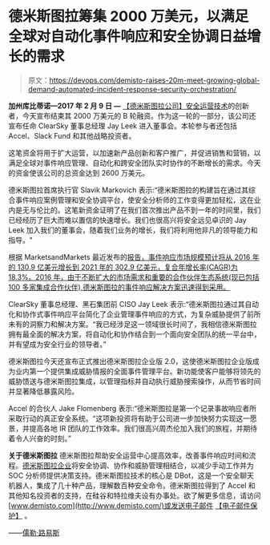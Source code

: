 # 德米斯图拉筹集 2000 万美元，以满足全球对自动化事件响应和安全协调日益增长的需求

> 原文：<https://devops.com/demisto-raises-20m-meet-growing-global-demand-automated-incident-response-security-orchestration/>

**加州库比蒂诺—2017 年 2 月 9 日 —** [【德米斯图拉公司】](https://www.demisto.com/)[安全运营技术](http://www.demisto.com/resources)的创新者，今天宣布结束其 2000 万美元的 B 轮融资。作为这一轮的一部分，该公司还宣布任命 ClearSky 董事总经理 Jay Leek 进入董事会。本轮参与者还包括 Accel、Slack Fund 和其他战略投资者。

这笔资金将用于扩大运营，以加速新产品创新和客户推广，并促进销售和营销，以满足全球对事件响应管理、自动化和跨安全团队实时协作的不断增长的需求。今天的资金使该公司的总资金达到 2600 万美元。

德米斯图拉首席执行官 Slavik Markovich 表示:“德米斯图拉的构建旨在通过其综合事件响应案例管理和安全协调平台，使安全分析师的工作变得更加轻松，这在业内是无与伦比的。这笔新资金证明了在我们首次推出产品不到一年的时间里，我们已经经历了巨大而难以置信的快速增长。我们也很高兴将安全远见卓识的 Jay Leek 加入我们的董事会，随着我们业务的增长，我们将利用他非凡的领导能力和指导。"

根据 MarketsandMarkets 最近发布的[报告，事件响应市场规模预计将从 2016 年的 130.9 亿美元增长到 2021 年的 302.9 亿美元，复合年增长率(CAGR)为 18.3%。2016 年，由于不断扩大的市场需求和重要的合作伙伴生态系统(现已包括 100 多家集成合作伙伴),德米斯图拉的事件响应解决方案迅速得到采用。](http://www.marketsandmarkets.com/Market-Reports/incident-response-service-market-117572423.html#utm_source=PRNewswires&utm_medium=Referral&utm_campaign=PRNewswires)

ClearSky 董事总经理、黑石集团前 CISO Jay Leek 表示:“德米斯图拉通过其自动化和协作式事件响应平台简化了企业管理事件响应的方式，为复杂威胁提供了前所未有的洞察力和解决方案。“我已经涉足这一领域很长时间了，我相信德米斯图拉拥有最全面的解决方案，将自动化和协作结合到一个面向安全团队的统一平台中，并有望成为安全行业的领导者。”

德米斯图拉今天还宣布正式推出德米斯图拉企业版 2.0，这使德米斯图拉企业版成为业内第一个提供集成威胁情报的全面事件管理平台。新功能使客户能够将领先的威胁馈送与德米斯图拉集成，以管理指标并自动执行威胁搜索操作，从而节省时间并显著降低暴露风险。

Accel 的合伙人 Jake Flomenberg 表示:“德米斯图拉是第一个记录事故响应者所采取行动的真正安全系统。“这项新投资将有助于公司进一步加快努力实现这一愿景，并提高各地 IR 团队的工作效率。我们很高兴周杰伦加入我们的旅程，并期待着令人兴奋的时刻。”

**关于德米斯图拉** 德米斯图拉帮助安全运营中心提高效率，改善事件响应时间和流程。[德米斯图拉企业](https://www.demisto.com/product/)将安全协调、协作和威胁管理相结合，以减少手动工作并为 SOC 分析师提供决策支持。德米斯图拉技术的核心是 DBot，这是一个安全聊天机器人，集成了几十种产品，理解数百种安全命令。德米斯图拉得到了 Accel 和其他知名投资者的支持，在硅谷和特拉维夫设有办事处。欲了解更多信息，请访问[www.demisto.com](http://www.demisto.com/)或发送电子邮件 [【电子邮件保护】](/cdn-cgi/l/email-protection#6c05020a032c080901051f1803420f0301) 。

——[儒勒·路易斯](https://devops.com/author/jules/)